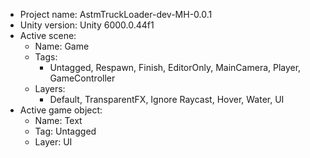 <!-- UNITY CODE ASSIST INSTRUCTIONS START -->
- Project name: AstmTruckLoader-dev-MH-0.0.1
- Unity version: Unity 6000.0.44f1
- Active scene:
  - Name: Game
  - Tags:
    - Untagged, Respawn, Finish, EditorOnly, MainCamera, Player, GameController
  - Layers:
    - Default, TransparentFX, Ignore Raycast, Hover, Water, UI
- Active game object:
  - Name: Text
  - Tag: Untagged
  - Layer: UI
<!-- UNITY CODE ASSIST INSTRUCTIONS END -->